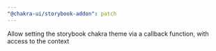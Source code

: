 ```yaml
---
"@chakra-ui/storybook-addon": patch
---
```


Allow setting the storybook chakra theme via a callback function, with access to
the context

